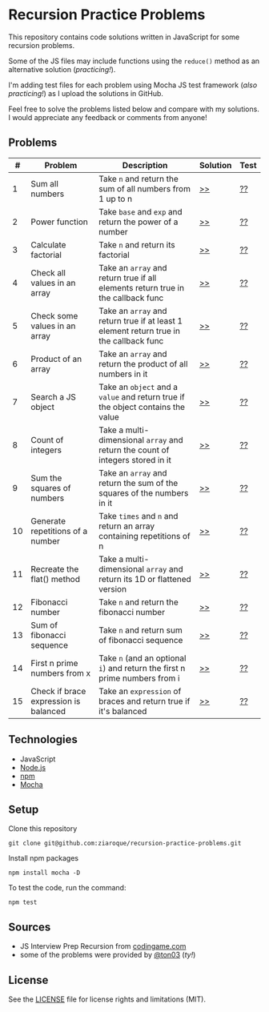 # Recursion Practice Problems

This repository contains code solutions written in JavaScript for some recursion problems.

Some of the JS files may include functions using the `reduce()` method as an alternative solution (_practicing!_).

I'm adding test files for each problem using Mocha JS test framework (_also practicing!_) as I upload the solutions in GitHub.

Feel free to solve the problems listed below and compare with my solutions. I would appreciate any feedback or comments from anyone!

## Problems

| #   | Problem                               | Description                                                                            | Solution                                | Test                                    |
| --- | ------------------------------------- | -------------------------------------------------------------------------------------- | --------------------------------------- | --------------------------------------- |
| 1   | Sum all numbers                       | Take `n` and return the sum of all numbers from 1 up to n                              | [>>](/solutions/01-sum-range.js)        | [??](/test/01-sum-range-test.js)        |
| 2   | Power function                        | Take `base` and `exp` and return the power of a number                                 | [>>](/solutions/02-power.js)            | [??](/test/02-power-test.js)            |
| 3   | Calculate factorial                   | Take `n` and return its factorial                                                      | [>>](/solutions/03-factorial.js)        | [??](/test/03-factorial-test.js)        |
| 4   | Check all values in an array          | Take an `array` and return true if all elements return true in the callback func       | [>>](/solutions/04-all-values.js)       | [??](/test/04-all-values-test.js)       |
| 5   | Check some values in an array         | Take an `array` and return true if at least 1 element return true in the callback func | [>>](/solutions/05-some-values.js)      | [??](/test/05-some-values-test.js)      |
| 6   | Product of an array                   | Take an `array` and return the product of all numbers in it                            | [>>](/solutions/06-product-of-array.js) | [??](/test/06-product-of-array-test.js) |
| 7   | Search a JS object                    | Take an `object` and a `value` and return true if the object contains the value        | [>>](/solutions/07-search-object.js)    | [??](/test/07-search-object-test.js)    |
| 8   | Count of integers                     | Take a multi-dimensional `array` and return the count of integers stored in it         | [>>](/solutions/08-total-integers.js)   | [??](/test/08-total-integers-test.js)   |
| 9   | Sum the squares of numbers            | Take an `array` and return the sum of the squares of the numbers in it                 | [>>](/solutions/09-sum-squares.js)      | [??](/test/09-sum-squares-test.js)      |
| 10  | Generate repetitions of a number      | Take `times` and `n` and return an array containing repetitions of n                   | [>>](/solutions/10-replicate.js)        | [??](/test/10-replicate-test.js)        |
| 11  | Recreate the flat() method            | Take a multi-dimensional `array` and return its 1D or flattened version                | [>>](/solutions/11-flatten-array.js)    | [??](/test/11-flatten-array-test.js)    |
| 12  | Fibonacci number                      | Take `n` and return the fibonacci number                                               | [>>](/solutions/12-fibonacci.js)        | [??](/test/12-fibonacci-test.js)        |
| 13  | Sum of fibonacci sequence             | Take `n` and return sum of fibonacci sequence                                          | [>>](/solutions/13-fibonacci-sum.js)    | [??](/test/13-fibonacci-sum-test.js)    |
| 14  | First n prime numbers from x          | Take `n` (and an optional `i`) and return the first n prime numbers from i             | [>>](/solutions/14-first-n-primes.js)   | [??](/test/14-first-n-primes-test.js)   |
| 15  | Check if brace expression is balanced | Take an `expression` of braces and return true if it's balanced                        | [>>](/solutions/15-brace-balance.js)    | [??](/test/15-brace-balance-test.js)    |

## Technologies

- JavaScript
- [Node.js](https://nodejs.org/en)
- [npm](https://www.npmjs.com/)
- [Mocha](https://mochajs.org/)

## Setup

Clone this repository

```
git clone git@github.com:ziaroque/recursion-practice-problems.git
```

Install npm packages

```
npm install mocha -D
```

To test the code, run the command:

```
npm test
```

## Sources

- JS Interview Prep Recursion from [codingame.com](https://www.codingame.com/playgrounds/5422/js-interview-prep-recursion)
- some of the problems were provided by [@ton03](https://github.com/ton03) (_ty!_)

## License

See the [LICENSE](/LICENSE.md) file for license rights and limitations (MIT).
